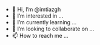 - 👋 Hi, I’m @imtiazgh
- 👀 I’m interested in ...
- 🌱 I’m currently learning ...
- 💞️ I’m looking to collaborate on ...
- 📫 How to reach me ...

<!---
imtiazgh/imtiazgh is a ✨ special ✨ repository because its `README.md` (this file) appears on your GitHub profile.
You can click the Preview link to take a look at your changes.
--->
